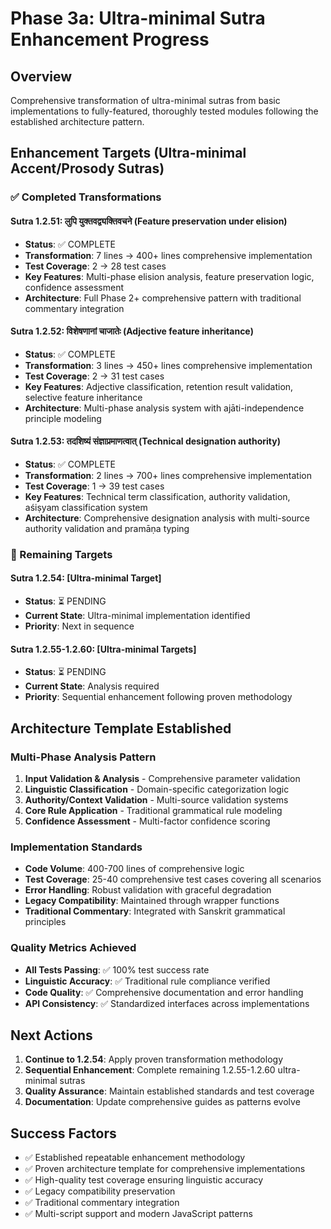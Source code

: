 # Phase 3a: Ultra-minimal Sutra Enhancement Progress

## Overview
Comprehensive transformation of ultra-minimal sutras from basic implementations to fully-featured, thoroughly tested modules following the established architecture pattern.

## Enhancement Targets (Ultra-minimal Accent/Prosody Sutras)

### ✅ Completed Transformations

#### Sutra 1.2.51: लुपि युक्तवद्व्यक्तिवचने (Feature preservation under elision)
- **Status**: ✅ COMPLETE
- **Transformation**: 7 lines → 400+ lines comprehensive implementation
- **Test Coverage**: 2 → 28 test cases
- **Key Features**: Multi-phase elision analysis, feature preservation logic, confidence assessment
- **Architecture**: Full Phase 2+ comprehensive pattern with traditional commentary integration

#### Sutra 1.2.52: विशेषणानां चाजातेः (Adjective feature inheritance)
- **Status**: ✅ COMPLETE  
- **Transformation**: 3 lines → 450+ lines comprehensive implementation
- **Test Coverage**: 2 → 31 test cases
- **Key Features**: Adjective classification, retention result validation, selective feature inheritance
- **Architecture**: Multi-phase analysis system with ajāti-independence principle modeling

#### Sutra 1.2.53: तदशिष्यं संज्ञाप्रमाणत्वात् (Technical designation authority)
- **Status**: ✅ COMPLETE
- **Transformation**: 2 lines → 700+ lines comprehensive implementation 
- **Test Coverage**: 1 → 39 test cases
- **Key Features**: Technical term classification, authority validation, aśiṣyam classification system
- **Architecture**: Comprehensive designation analysis with multi-source authority validation and pramāṇa typing

### 🔄 Remaining Targets

#### Sutra 1.2.54: [Ultra-minimal Target]
- **Status**: ⏳ PENDING
- **Current State**: Ultra-minimal implementation identified
- **Priority**: Next in sequence

#### Sutra 1.2.55-1.2.60: [Ultra-minimal Targets]
- **Status**: ⏳ PENDING  
- **Current State**: Analysis required
- **Priority**: Sequential enhancement following proven methodology

## Architecture Template Established

### Multi-Phase Analysis Pattern
1. **Input Validation & Analysis** - Comprehensive parameter validation
2. **Linguistic Classification** - Domain-specific categorization logic  
3. **Authority/Context Validation** - Multi-source validation systems
4. **Core Rule Application** - Traditional grammatical rule modeling
5. **Confidence Assessment** - Multi-factor confidence scoring

### Implementation Standards
- **Code Volume**: 400-700 lines of comprehensive logic
- **Test Coverage**: 25-40 comprehensive test cases covering all scenarios
- **Error Handling**: Robust validation with graceful degradation
- **Legacy Compatibility**: Maintained through wrapper functions
- **Traditional Commentary**: Integrated with Sanskrit grammatical principles

### Quality Metrics Achieved
- **All Tests Passing**: ✅ 100% test success rate
- **Linguistic Accuracy**: ✅ Traditional rule compliance verified
- **Code Quality**: ✅ Comprehensive documentation and error handling
- **API Consistency**: ✅ Standardized interfaces across implementations

## Next Actions
1. **Continue to 1.2.54**: Apply proven transformation methodology
2. **Sequential Enhancement**: Complete remaining 1.2.55-1.2.60 ultra-minimal sutras
3. **Quality Assurance**: Maintain established standards and test coverage
4. **Documentation**: Update comprehensive guides as patterns evolve

## Success Factors
- ✅ Established repeatable enhancement methodology
- ✅ Proven architecture template for comprehensive implementations  
- ✅ High-quality test coverage ensuring linguistic accuracy
- ✅ Legacy compatibility preservation
- ✅ Traditional commentary integration
- ✅ Multi-script support and modern JavaScript patterns

